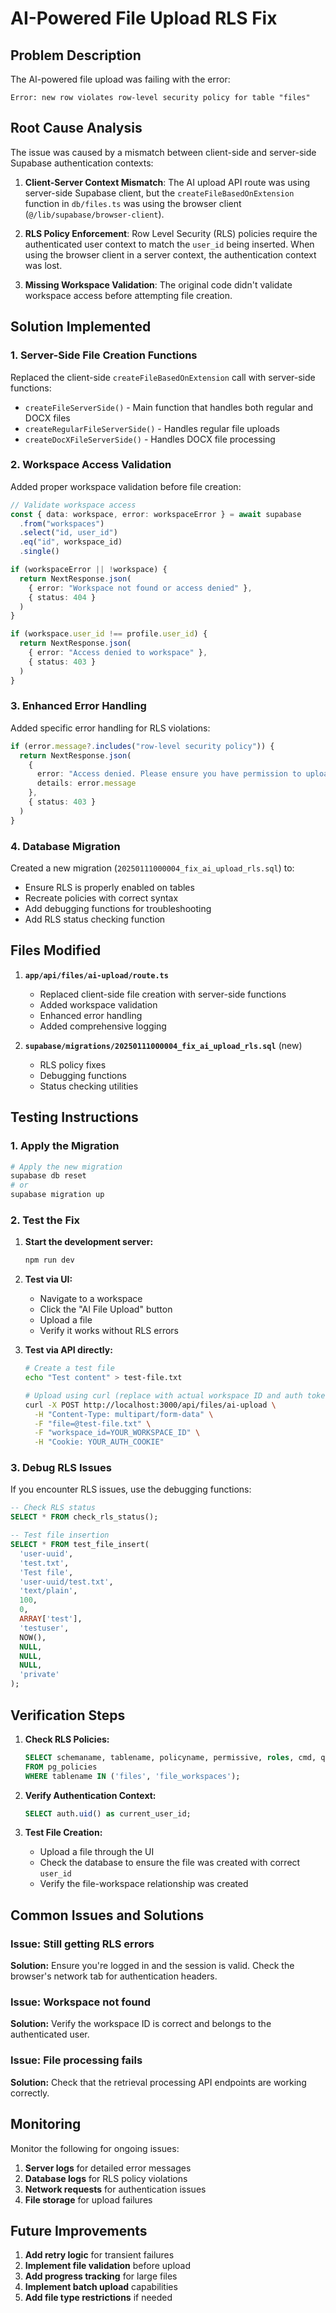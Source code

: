 # AI-Powered File Upload RLS Fix

## Problem Description

The AI-powered file upload was failing with the error:
```
Error: new row violates row-level security policy for table "files"
```

## Root Cause Analysis

The issue was caused by a mismatch between client-side and server-side Supabase authentication contexts:

1. **Client-Server Context Mismatch**: The AI upload API route was using server-side Supabase client, but the `createFileBasedOnExtension` function in `db/files.ts` was using the browser client (`@/lib/supabase/browser-client`).

2. **RLS Policy Enforcement**: Row Level Security (RLS) policies require the authenticated user context to match the `user_id` being inserted. When using the browser client in a server context, the authentication context was lost.

3. **Missing Workspace Validation**: The original code didn't validate workspace access before attempting file creation.

## Solution Implemented

### 1. Server-Side File Creation Functions

Replaced the client-side `createFileBasedOnExtension` call with server-side functions:

- `createFileServerSide()` - Main function that handles both regular and DOCX files
- `createRegularFileServerSide()` - Handles regular file uploads
- `createDocXFileServerSide()` - Handles DOCX file processing

### 2. Workspace Access Validation

Added proper workspace validation before file creation:

```typescript
// Validate workspace access
const { data: workspace, error: workspaceError } = await supabase
  .from("workspaces")
  .select("id, user_id")
  .eq("id", workspace_id)
  .single()

if (workspaceError || !workspace) {
  return NextResponse.json(
    { error: "Workspace not found or access denied" },
    { status: 404 }
  )
}

if (workspace.user_id !== profile.user_id) {
  return NextResponse.json(
    { error: "Access denied to workspace" },
    { status: 403 }
  )
}
```

### 3. Enhanced Error Handling

Added specific error handling for RLS violations:

```typescript
if (error.message?.includes("row-level security policy")) {
  return NextResponse.json(
    { 
      error: "Access denied. Please ensure you have permission to upload files to this workspace.",
      details: error.message
    },
    { status: 403 }
  )
}
```

### 4. Database Migration

Created a new migration (`20250111000004_fix_ai_upload_rls.sql`) to:

- Ensure RLS is properly enabled on tables
- Recreate policies with correct syntax
- Add debugging functions for troubleshooting
- Add RLS status checking function

## Files Modified

1. **`app/api/files/ai-upload/route.ts`**
   - Replaced client-side file creation with server-side functions
   - Added workspace validation
   - Enhanced error handling
   - Added comprehensive logging

2. **`supabase/migrations/20250111000004_fix_ai_upload_rls.sql`** (new)
   - RLS policy fixes
   - Debugging functions
   - Status checking utilities

## Testing Instructions

### 1. Apply the Migration

```bash
# Apply the new migration
supabase db reset
# or
supabase migration up
```

### 2. Test the Fix

1. **Start the development server:**
   ```bash
   npm run dev
   ```

2. **Test via UI:**
   - Navigate to a workspace
   - Click the "AI File Upload" button
   - Upload a file
   - Verify it works without RLS errors

3. **Test via API directly:**
   ```bash
   # Create a test file
   echo "Test content" > test-file.txt
   
   # Upload using curl (replace with actual workspace ID and auth token)
   curl -X POST http://localhost:3000/api/files/ai-upload \
     -H "Content-Type: multipart/form-data" \
     -F "file=@test-file.txt" \
     -F "workspace_id=YOUR_WORKSPACE_ID" \
     -H "Cookie: YOUR_AUTH_COOKIE"
   ```

### 3. Debug RLS Issues

If you encounter RLS issues, use the debugging functions:

```sql
-- Check RLS status
SELECT * FROM check_rls_status();

-- Test file insertion
SELECT * FROM test_file_insert(
  'user-uuid',
  'test.txt',
  'Test file',
  'user-uuid/test.txt',
  'text/plain',
  100,
  0,
  ARRAY['test'],
  'testuser',
  NOW(),
  NULL,
  NULL,
  NULL,
  'private'
);
```

## Verification Steps

1. **Check RLS Policies:**
   ```sql
   SELECT schemaname, tablename, policyname, permissive, roles, cmd, qual, with_check 
   FROM pg_policies 
   WHERE tablename IN ('files', 'file_workspaces');
   ```

2. **Verify Authentication Context:**
   ```sql
   SELECT auth.uid() as current_user_id;
   ```

3. **Test File Creation:**
   - Upload a file through the UI
   - Check the database to ensure the file was created with correct `user_id`
   - Verify the file-workspace relationship was created

## Common Issues and Solutions

### Issue: Still getting RLS errors
**Solution:** Ensure you're logged in and the session is valid. Check the browser's network tab for authentication headers.

### Issue: Workspace not found
**Solution:** Verify the workspace ID is correct and belongs to the authenticated user.

### Issue: File processing fails
**Solution:** Check that the retrieval processing API endpoints are working correctly.

## Monitoring

Monitor the following for ongoing issues:

1. **Server logs** for detailed error messages
2. **Database logs** for RLS policy violations
3. **Network requests** for authentication issues
4. **File storage** for upload failures

## Future Improvements

1. **Add retry logic** for transient failures
2. **Implement file validation** before upload
3. **Add progress tracking** for large files
4. **Implement batch upload** capabilities
5. **Add file type restrictions** if needed 